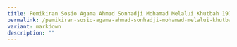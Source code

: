 ```yaml
---
title: Pemikiran Sosio Agama Ahmad Sonhadji Mohamad Melalui Khutbah 1971–1980
permalink: /pemikiran-sosio-agama-ahmad-sonhadji-mohamad-melalui-khutbah-1971-1980/
variant: markdown
description: ""
---
```

